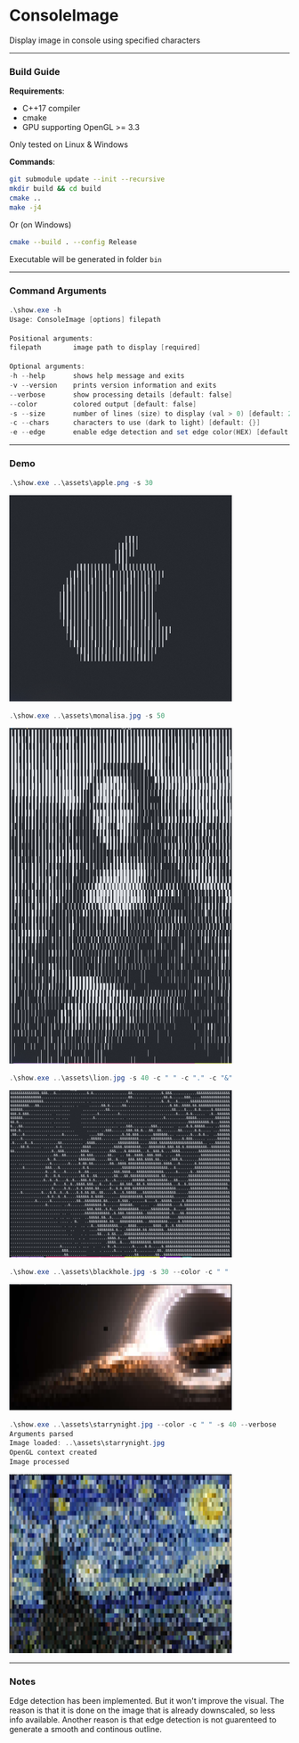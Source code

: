 # ConsoleImage
Display image in console using specified characters

------

### Build Guide

__Requirements__:  
* C++17 compiler  
* cmake  
* GPU supporting OpenGL >= 3.3  

Only tested on Linux & Windows

__Commands__:

```bash
git submodule update --init --recursive
mkdir build && cd build
cmake ..
make -j4
```

Or (on Windows)  
```bash
cmake --build . --config Release
```

Executable will be generated in folder `bin`

------

### Command Arguments

```powershell
.\show.exe -h
Usage: ConsoleImage [options] filepath

Positional arguments:
filepath        image path to display [required]

Optional arguments:
-h --help       shows help message and exits
-v --version    prints version information and exits
--verbose       show processing details [default: false]
--color         colored output [default: false]
-s --size       number of lines (size) to display (val > 0) [default: 20]
-c --chars      characters to use (dark to light) [default: {}]
-e --edge       enable edge detection and set edge color(HEX) [default: "000000"]
```

------

### Demo

```powershell
.\show.exe ..\assets\apple.png -s 30
```
<img src="assets/demo1.png" width="400" alt="demo1">

```powershell
.\show.exe ..\assets\monalisa.jpg -s 50
```
<img src="assets/demo2.png" width="400" alt="demo2">

```powershell
.\show.exe ..\assets\lion.jpg -s 40 -c " " -c "." -c "&"
```
<img src="assets/demo3.png" width="400" alt="demo3">

```powershell
.\show.exe ..\assets\blackhole.jpg -s 30 --color -c " "
```
<img src="assets/demo4.png" width="400" alt="demo4">

```powershell
.\show.exe ..\assets\starrynight.jpg --color -c " " -s 40 --verbose
Arguments parsed
Image loaded: ..\assets\starrynight.jpg
OpenGL context created
Image processed
```
<img src="assets/demo5.png" width="400" alt="demo5">

------

### Notes

Edge detection has been implemented. But it won't improve the visual. The reason is that it is done on the image that is already downscaled, so less info available. Another reason is that edge detection is not guarenteed to generate a smooth and continous outline.